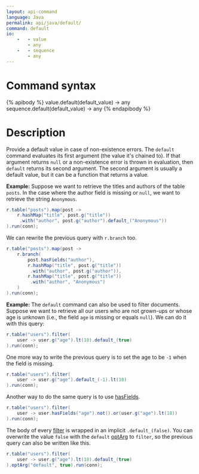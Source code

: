 ```yaml
---
layout: api-command
language: Java
permalink: api/java/default/
command: default
io:
    -   - value
        - any
    -   - sequence
        - any
---
```


# Command syntax #

{% apibody %}
value.default(default_value) &rarr; any
sequence.default(default_value) &rarr; any
{% endapibody %}

# Description #

Provide a default value in case of non-existence errors. The `default` command evaluates its first argument (the value it's chained to). If that argument returns `null` or a non-existence error is thrown in evaluation, then `default` returns its second argument. The second argument is usually a default value, but it can be a function that returns a value.

__Example:__ Suppose we want to retrieve the titles and authors of the table `posts`.
In the case where the author field is missing or `null`, we want to retrieve the string
`Anonymous`.

```java
r.table("posts").map(post ->
    r.hashMap("title", post.g("title"))
     .with("author", post.g("author").default_("Anonymous"))
).run(conn);
```

We can rewrite the previous query with `r.branch` too.

```java
r.table("posts").map(post ->
    r.branch(
        post.hasFields("author"),
        r.hashMap("title", post.g("title"))
         .with("author", post.g("author")),
        r.hashMap("title", post.g("title"))
         .with("author", "Anonymous")
    )
).run(conn);
```


__Example:__ The `default` command can also be used to filter documents. Suppose we want to retrieve all our users who are not grown-ups or whose age is unknown (i.e., the field `age` is missing or equals `null`). We can do it with this query:

```java
r.table("users").filter(
    user -> user.g("age").lt(18).default_(true)
).run(conn);
```

One more way to write the previous query is to set the age to be `-1` when the
field is missing.

```java
r.table("users").filter(
    user -> user.g("age").default_(-1).lt(18)
).run(conn);
```

Another way to do the same query is to use [hasFields](/api/java/has_fields/).

```java
r.table("users").filter(
    user -> user.hasFields("age").not().or(user.g("age").lt(18))
).run(conn);
```

The body of every [filter](/api/java/filter/) is wrapped in an implicit `.default_(false)`. You can overwrite
the value `false` with the `default` [optArg](/api/java/optarg) to `filter`, so the previous query can also be
written like this.

```java
r.table("users").filter(
    user -> user.g("age").lt(18).default_(true)
).optArg("default", true).run(conn);

```


